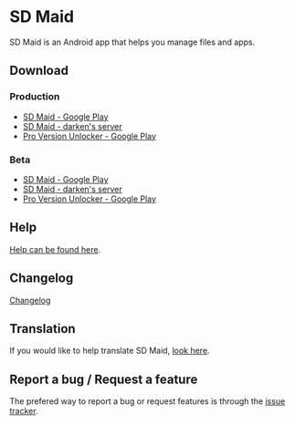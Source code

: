 # SD Maid

SD Maid is an Android app that helps you manage files and apps.

## Download
### Production
- [SD Maid - Google Play](https://play.google.com/store/apps/details?id=eu.thedarken.sdm)
- [SD Maid - darken's server](http://sdmaid.darken.eu/download)
- [Pro Version Unlocker - Google Play](https://play.google.com/store/apps/details?id=eu.thedarken.sdm.unlocker)

### Beta
- [SD Maid - Google Play](https://play.google.com/apps/testing/eu.thedarken.sdm)
- [SD Maid - darken's server](http://sdmaid.darken.eu/download)
- [Pro Version Unlocker - Google Play](https://play.google.com/apps/testing/eu.thedarken.sdm.unlocker)

## Help
[Help can be found here](http://sdmaid.darken.eu/help).

## Changelog
[Changelog](CHANGELOG.md)

## Translation
If you would like to help translate SD Maid, [look here](http://sdmaid.darken.eu/translation).

## Report a bug / Request a feature
The prefered way to report a bug or request features is through the [issue tracker](http://sdmaid.darken.eu/issues).